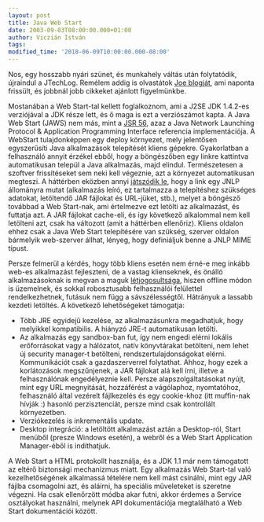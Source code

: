```yaml
---
layout: post
title: Java Web Start
date: 2003-09-03T08:00:00.000+01:00
author: Viczián István
tags:
modified_time: '2018-06-09T10:00:00.000-08:00'
---
```


Nos, egy hosszabb nyári szünet, és munkahely váltás után folytatódik,
újraindul a JTechLog. Remélem addig is olvastátok [Joe
blogját](http://blog.si.hu), ami naponta frissült, és jobbnál jobb
cikkeket ajánlott figyelmünkbe.

Mostanában a Web Start-tal kellett foglalkoznom, ami a J2SE JDK 1.4.2-es
verziójával a JDK része lett, és ő maga is ezt a verziószámot kapta. A
Java Web Start (JAWS) nem más, mint a [JSR
56](http://jcp.org/en/jsr/detail?id=056), azaz a Java Network Launching
Protocol & Application Programming Interface referencia implementációja.
A WebStart tulajdonképpen egy deploy környezet, mely jelentősen
egyszerűsíti Java alkalmazások telepítését kliens gépekre. Gyakorlatban
a felhasználó annyit érzékel ebből, hogy a böngészőben egy linkre
kattintva automatikusan települ a Java alkalmazás, majd elindul.
Természetesen a szoftver frissítéseket sem neki kell végeznie, azt a
környezet automatikusan megteszi. A háttérben eközben annyi [játszódik
le](http://java.sun.com/products/javawebstart/architecture.html), hogy a
link egy JNLP állományra mutat (alkalmazás leíró, ez tartalmazza a
telepítéshez szükséges adatokat, letöltendő JAR fájlokat és URL-jüket,
stb.), melyet a böngésző továbbad a Web Start-nak, ami értelmezve ezt
letölti az alkalmazást, és futtatja azt. A JAR fájlokat cache-eli, és
így következő alkalommal nem kell letölteni azt, csak ha változott (amit
a háttérben ellenőriz). Kliens oldalon ehhez csak a Java Web Start
telepítésére van szükség, szerver oldalon bármelyik web-szerver állhat,
lényeg, hogy definiáljuk benne a JNLP MIME típust.

Persze felmerül a kérdés, hogy több kliens esetén nem érné-e meg inkább
web-es alkalmazást fejleszteni, de a vastag klienseknek, és önálló
alkalmazásoknak is megvan a maguk
[létjogosultsága](http://java.sun.com/features/2001/09/webstart.html),
hiszen offline módon is üzemelnek, és sokkal robosztusabb felhasználói
felülettel rendelkezhetnek, futásuk nem függ a sávszélességtől.
Hátrányuk a lassabb kezdeti letöltés. A következő lehetőségeket
támogatja:

-   Több JRE egyidejű kezelése, az alkalmazásunkra megadhatjuk, hogy
    melyikkel kompatibilis. A hiányzó JRE-t automatikusan letölti.
-   Az alkalmazás egy sandbox-ban fut, így nem engedi elérni lokális
    erőforrásokat vagy a hálózatot, natív könyvtárakat betölteni, nem
    lehet új security manager-t betölteni, rendszertulajdonságokat
    elérni. Kommunikációt csak a gazdaszerverrel folytathat. Ahhoz, hogy
    ezek a korlátozások megszűnjenek, a JAR fájlokat alá kell írni,
    illetve a felhasználónak engedélyeznie kell. Persze
    alapszolgáltatásokat nyújt, mint egy URL megnyitását, hozzáférést a
    vágólaphoz, nyomtatóhoz, felhasználó által vezérelt fájlkezelés és
    egy cookie-khoz (itt muffin-nak hívják :) hasonló perzisztenciát,
    persze mind csak kontrollált környezetben.
-   Verziókezelés is inkrementális update.
-   Desktop integráció: a letöltött alkalmazást aztán a Desktop-ról,
    Start menüből (presze Windows esetén), a webről és a Web Start
    Application Manager-éből is indíthatjuk.

A Web Start a HTML protokollt használja, és a JDK 1.1 már nem támogatott
az eltérő biztonsági mechanizmus miatt. Egy alkalmazás Web Start-tal
való kezelhetőségének alkalmassá tételére nem kell mást csinálni, mint
egy JAR fájlba csomagolni azt, és aláírni, ha speciális műveleteket is
szeretne végezni. Ha csak ellenőrzött módba akar futni, akkor érdemes a
Service osztályokat használni, melynek API dokumentációja megtalálható a
Web Start dokumentációi között.
